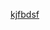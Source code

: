 [kjfbdsf](https://github.com/Veronikask/Yandex-Practikum/blob/b8e36b22413e9345744fd2259e8cdef8af3be0cb/53f59ec9-4570-4b8c-a4d2-68d325b49218.ipynb)
